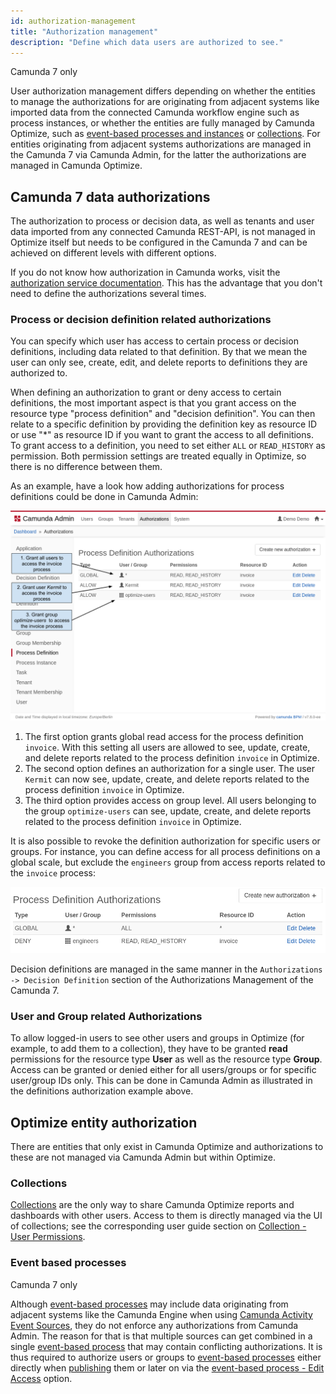 ```yaml
---
id: authorization-management
title: "Authorization management"
description: "Define which data users are authorized to see."
---
```


<span class="badge badge--platform">Camunda 7 only</span>

User authorization management differs depending on whether the entities to manage the authorizations for are originating from adjacent systems like imported data from the connected Camunda workflow engine such as process instances, or whether the entities are fully managed by Camunda Optimize, such as [event-based processes and instances](#) or [collections](components/optimize/userguide/collections-dashboards-reports.md). For entities originating from adjacent systems authorizations are managed in the Camunda 7 via Camunda Admin, for the latter the authorizations are managed in Camunda Optimize.

## Camunda 7 data authorizations

The authorization to process or decision data, as well as tenants and user data imported from any connected Camunda REST-API, is not managed in Optimize itself but needs to be configured in the Camunda 7 and can be achieved on different levels with different options.

If you do not know how authorization in Camunda works, visit the [authorization service documentation](https://docs.camunda.org/manual/latest/user-guide/process-engine/authorization-service/). This has the advantage that you don't need to define the authorizations several times.

### Process or decision definition related authorizations

You can specify which user has access to certain process or decision definitions, including data related to that definition. By that we mean the user can only see, create, edit, and delete reports to definitions they are authorized to.

When defining an authorization to grant or deny access to certain definitions, the most important aspect is that you grant access on the resource type "process definition" and "decision definition". You can then relate to a specific definition by providing the definition key as resource ID or use "\*" as resource ID if you want to grant the access to all definitions. To grant access to a definition, you need to set either `ALL` or `READ_HISTORY` as permission. Both permission settings are treated equally in Optimize, so there is no difference between them.

As an example, have a look how adding authorizations for process definitions could be done in Camunda Admin:

![Grant Optimize Access in Admin](img/Admin-GrantDefinitionAuthorizations.png)

1. The first option grants global read access for the process definition `invoice`. With this setting all users are allowed to see, update, create, and delete reports related to the process definition `invoice` in Optimize.
2. The second option defines an authorization for a single user. The user `Kermit` can now see, update, create, and delete reports related to the process definition `invoice` in Optimize.
3. The third option provides access on group level. All users belonging to the group `optimize-users` can see, update, create, and delete reports related to the process definition `invoice` in Optimize.

It is also possible to revoke the definition authorization for specific users or groups. For instance, you can define access for all process definitions on a global scale, but exclude the `engineers` group from access reports related to the `invoice` process:

![Revoke Optimize Access for group 'engineers' in Admin](img/Admin-RevokeDefinitionAuthorization.png)

Decision definitions are managed in the same manner in the `Authorizations -> Decision Definition` section of the Authorizations Management of the Camunda 7.

### User and Group related Authorizations

To allow logged-in users to see other users and groups in Optimize (for example, to add them to a collection), they have to be granted **read** permissions for the resource type **User** as well as the resource type **Group**. Access can be granted or denied either for all users/groups or for specific user/group IDs only. This can be done in Camunda Admin as illustrated in the definitions authorization example above.

## Optimize entity authorization

There are entities that only exist in Camunda Optimize and authorizations to these are not managed via Camunda Admin but within Optimize.

### Collections

[Collections](components/optimize/userguide/collections-dashboards-reports.md) are the only way to share Camunda Optimize reports and dashboards with other users. Access to them is directly managed via the UI of collections; see the corresponding user guide section on [Collection - User Permissions](components/optimize/userguide/collections-dashboards-reports.md#user-permissions).

### Event based processes

<span class="badge badge--platform">Camunda 7 only</span>

Although [event-based processes](#) may include data originating from adjacent systems like the Camunda Engine when using [Camunda Activity Event Sources](##event-sources), they do not enforce any authorizations from Camunda Admin. The reason for that is that multiple sources can get combined in a single [event-based process](#) that may contain conflicting authorizations. It is thus required to authorize users or groups to [event-based processes](#) either directly when [publishing](##publishing-an-event-based-process) them or later on via the [event-based process - Edit Access](##event-based-process-list---edit-access) option.
